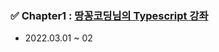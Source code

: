 ### ✅ Chapter1 : [땅꽁코딩님의 Typescript 강좌](https://www.youtube.com/watch?v=PTKsW6YtAYU&feature=youtu.be)
* 2022.03.01 ~ 02
